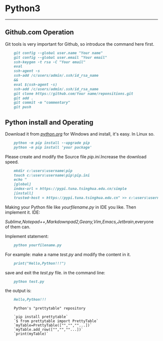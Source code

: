 
# Python3
-----

## Github.com Operation

Git tools is very important for Github, so introduce the command here first.
```markdown
    git config --global user.name "Your name"	
    git config --global user.email "Your email"
    ssh-keygen -t rsa -C "Your email"	
    eval
    ssh-agent -s
    ssh-add /c/users/admin/.ssh/id_rsa_name
    &&
    eval $(ssh-agent -s)
    ssh-add /c/users/admin/.ssh/id_rsa_name
    git clone https://github.com/Your name/reponsitions.git
    git add .
    git commit -m "commentary"
    git push
```
## Python install and Operating
Download it from *[python.org](https://www.python.org/downloads/)* for Windows and install, it's easy. In Linux so.
```markdown
    python -m pip install --upgrade pip
    python -m pip install 'your package'
```
Please create and modify the Source file *pip.ini*.Increase the download speed.
```markdown
    mkdir c:\users\username\pip
    touch c:\users\username\pip\pip.ini
    echo "
    [global]
    index-url = https://pypi.tuna.tsinghua.edu.cn/simple
    [install]
    trusted-host = https://pypi.tuna.tsinghua.edu.cn" >> c:\users\username\pip\pip.ini
```
Making your Python file like *yourfilename.py* in IDE you like. Then implement it.
IDE:

*Sublime,Notepad++,Markdownpad2,Geany,Vim,Emacs,Jetbrain*,everyone of them can.

Implement statement:
```markdown
    python yourfilename.py
```
For example: make a name *test.py* and modify the content in it.
```markdown 
    print("Hello,Python!!!")
```     
save and exit the *test.py* file.
in the command line:
```markdown
    python test.py
```
 the output is:
```markdown  
    Hello,Python!!!
```      
```
    Python's "prettytable" repository

    `pip install prettytable`
    `$ from prettytable import PrettyTable`
    `myTable=PrettyTable(["","",""...])`
    `myTable.add_row(["","",""...])`
    `print(myTable)`




